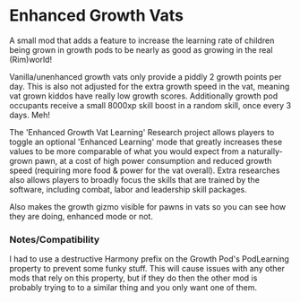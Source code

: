 # Enhanced Growth Vats
A small mod that adds a feature to increase the learning rate of children being grown in growth pods to be nearly as good as growing in the real (Rim)world!

Vanilla/unenhanced growth vats only provide a piddly 2 growth points per day. This is also not adjusted for the extra growth speed in the vat, meaning vat grown kiddos have really low growth scores. Additionally growth pod occupants receive a small 8000xp skill boost in a random skill, once every 3 days. Meh!

The 'Enhanced Growth Vat Learning' Research project allows players to toggle an optional 'Enhanced Learning' mode that greatly increases these values to be more comparable of what you would expect from a naturally-grown pawn, at a cost of high power consumption and reduced growth speed (requiring more food & power for the vat overall). Extra researches also allows players to broadly focus the skills that are trained by the software, including combat, labor and leadership skill packages.

Also makes the growth gizmo visible for pawns in vats so you can see how they are doing, enhanced mode or not.

### Notes/Compatibility
I had to use a destructive Harmony prefix on the Growth Pod's PodLearning property to prevent some funky stuff. This will cause issues with any other mods that rely on this property, but if they do then the other mod is probably trying to to a similar thing and you only want one of them.